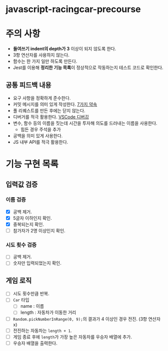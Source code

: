 # javascript-racingcar-precourse

# 주의 사항

- **들여쓰기 indent의 depth가 3** 이상이 되지 않도록 한다.
- 3항 연산자를 사용하지 않는다.
- 함수는 한 가지 일만 하도록 만든다.
- Jest를 이용해 **정리한 기능 목록**이 정상적으로 작동하는지 테스트 코드로 확인한다.

## 공통 피드백 내용

- 요구 사항을 정확하게 준수한다.
- 커밋 메시지를 의미 있게 작성한다. [7가지 약속](https://meetup.nhncloud.com/posts/106)
- 풀 리퀘스트를 만든 후에는 닫지 않는다.
- 디버거를 적극 활용한다. [VSCode 디버깅](https://code.visualstudio.com/docs/debugtest/debugging)
- 변수, 함수 등의 이름을 짓는데 시간을 투자해 의도를 드러내는 이름을 사용한다.
  - 힘든 경우 주석을 추가
- 공백을 의미 있게 사용한다.
- JS 내부 API를 적극 활용한다.

# 기능 구현 목록

## 입력값 검증

### 이름 검증

- [x] 공백 제거.
- [x] 5글자 이하인지 확인.
- [x] 중복되는지 확인.
- [ ] 참가자가 2명 이상인지 확인.

### 시도 횟수 검증

- [ ] 공백 제거.
- [ ] 숫자만 입력되었는지 확인.

## 게임 로직

- [ ] 시도 횟수만큼 반복.
- [ ] `Car` 타입
  - [ ] name : 이름
  - [ ] length : 자동차가 이동한 거리
- [ ] `Random.pickNumberInRange(0, 9);`의 결과가 4 이상인 경우 전진. (3항 연산자 x)
- [ ] 전진하는 자동차는 `length + 1`.
- [ ] 게임 종료 후에 `length`가 가장 높은 자동차를 우승자 배열에 추가.
- [ ] 우승자 배열을 출력한다.
